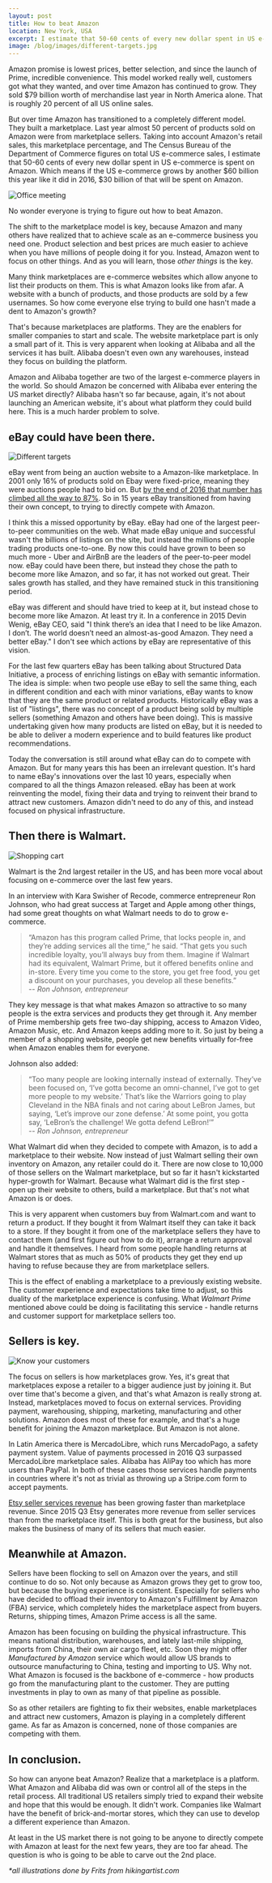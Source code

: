 ```yaml
---
layout: post
title: How to beat Amazon
location: New York, USA
excerpt: I estimate that 50-60 cents of every new dollar spent in US e-commerce is spent on Amazon. Which means if the US e-commerce grows by another $60 billion this year like it did in 2016, $30 billion of that will be spent on Amazon. No wonder everyone is trying to figure out how to beat Amazon.
image: /blog/images/different-targets.jpg
---
```


Amazon promise is lowest prices, better selection, and since the launch of Prime, incredible convenience. This model worked really well, customers got what they wanted, and over time Amazon has continued to grow. They sold $79 billion worth of merchandise last year in North America alone. That is roughly 20 percent of all US online sales.

But over time Amazon has transitioned to a completely different model. They built a marketplace. Last year almost 50 percent of products sold on Amazon were from marketplace sellers. Taking into account Amazon's retail sales, this marketplace percentage, and The Census Bureau of the Department of Commerce figures on total US e-commerce sales, I estimate that 50-60 cents of every new dollar spent in US e-commerce is spent on Amazon. Which means if the US e-commerce grows by another $60 billion this year like it did in 2016, $30 billion of that will be spent on Amazon.

<img src="/blog/images/office-meeting.jpg" alt="Office meeting" class="left" />

No wonder everyone is trying to figure out how to beat Amazon.

The shift to the marketplace model is key, because Amazon and many others have realized that to achieve scale as an e-commerce business you need one. Product selection and best prices are much easier to achieve when you have millions of people doing it for you. Instead, Amazon went to focus on other things. And as you will learn, those *other things* is the key.

Many think marketplaces are e-commerce websites which allow anyone to list their products on them. This is what Amazon looks like from afar. A website with a bunch of products, and those products are sold by a few usernames. So how come everyone else trying to build one hasn't made a dent to Amazon's growth?

That's because marketplaces are platforms. They are the enablers for smaller companies to start and scale. The website marketplace part is only a small part of it. This is very apparent when looking at Alibaba and all the services it has built. Alibaba doesn't even own any warehouses, instead they focus on building the platform.

Amazon and Alibaba together are two of the largest e-commerce players in the world. So should Amazon be concerned with Alibaba ever entering the US market directly? Alibaba hasn't so far because, again, it's not about launching an American website, it's about what platform they could build here. This is a much harder problem to solve.



## eBay could have been there.

<img src="/blog/images/different-targets.jpg" alt="Different targets" class="right" />

eBay went from being an auction website to a Amazon-like marketplace. In 2001 only 16% of products sold on Ebay were fixed-price, meaning they were auctions people had to bid on. But [by the end of 2016 that number has climbed all the way to 87%](https://www.marketplacepulse.com/stats/ebay/ebay-percentage-of-sales-from-fixed-price-listings-18). So in 15 years eBay transitioned from having their own concept, to trying to directly compete with Amazon.

I think this a missed opportunity by eBay. eBay had one of the largest peer-to-peer communities on the web. What made eBay unique and successful wasn't the billions of listings on the site, but instead the millions of people trading products one-to-one. By now this could have grown to been so much more - Uber and AirBnB are the leaders of the peer-to-peer model now. eBay could have been there, but instead they chose the path to become more like Amazon, and so far, it has not worked out great. Their sales growth has stalled, and they have remained stuck in this transitioning period.

eBay was different and should have tried to keep at it, but instead chose to become more like Amazon. At least try it. In a conference in 2015 Devin Wenig, eBay CEO, said "I think there’s an idea that I need to be like Amazon. I don’t. The world doesn’t need an almost-as-good Amazon. They need a better eBay." I don't see which actions by eBay are representative of this vision.

For the last few quarters eBay has been talking about Structured Data Initiative, a process of enriching listings on eBay with semantic information. The idea is simple: when two people use eBay to sell the same thing, each in different condition and each with minor variations, eBay wants to know that they are the same product or related products. Historically eBay was a list of "listings", there was no concept of a product being sold by multiple sellers (something Amazon and others have been doing). This is massive undertaking given how many products are listed on eBay, but it is needed to be able to deliver a modern experience and to build features like product recommendations.

Today the conversation is still around what eBay can do to compete with Amazon. But for many years this has been an irrelevant question. It's hard to name eBay's innovations over the last 10 years, especially when compared to all the things Amazon released. eBay has been at work reinventing the model, fixing their data and trying to reinvent their brand to attract new customers. Amazon didn't need to do any of this, and instead focused on physical infrastructure.



## Then there is Walmart.

<img src="/blog/images/shopping-cart.jpg" alt="Shopping cart" class="left" />

Walmart is the 2nd largest retailer in the US, and has been more vocal about focusing on e-commerce over the last few years.

In an interview with Kara Swisher of Recode, commerce entrepreneur Ron Johnson, who had great success at Target and Apple among other things, had some great thoughts on what Walmart needs to do to grow e-commerce.

> “Amazon has this program called Prime, that locks people in, and they’re adding services all the time,” he said. “That gets you such incredible loyalty, you’ll always buy from them. Imagine if Walmart had its equivalent, Walmart Prime, but it offered benefits online and in-store. Every time you come to the store, you get free food, you get a discount on your purchases, you develop all these benefits.”  <br />
> -- <cite>Ron Johnson, entrepreneur</cite>

They key message is that what makes Amazon so attractive to so many people is the extra services and products they get through it. Any member of Prime membership gets free two-day shipping, access to Amazon Video, Amazon Music, etc. And Amazon keeps adding more to it. So just by being a member of a shopping website, people get new benefits virtually for-free when Amazon enables them for everyone.

Johnson also added:
> “Too many people are looking internally instead of externally. They’ve been focused on, ‘I’ve gotta become an omni-channel, I’ve got to get more people to my website.’ That’s like the Warriors going to play Cleveland in the NBA finals and not caring about LeBron James, but saying, ‘Let’s improve our zone defense.’ At some point, you gotta say, ‘LeBron’s the challenge! We gotta defend LeBron!’”  <br />
> -- <cite>Ron Johnson, entrepreneur</cite>

What Walmart did when they decided to compete with Amazon, is to add a marketplace to their website. Now instead of just Walmart selling their own inventory on Amazon, any retailer could do it. There are now close to 10,000 of those sellers on the Walmart marketplace, but so far it hasn't kickstarted hyper-growth for Walmart. Because what Walmart did is the first step - open up their website to others, build a marketplace. But that's not what Amazon is or does.

This is very apparent when customers buy from Walmart.com and want to return a product. If they bought it from Walmart itself they can take it back to a store. If they bought it from one of the marketplace sellers they have to contact them (and first figure out how to do it), arrange a return approval and handle it themselves. I heard from some people handling returns at Walmart stores that as much as 50% of products they get they end up having to refuse because they are from marketplace sellers.

This is the effect of enabling a marketplace to a previously existing website. The customer experience and expectations take time to adjust, so this duality of the marketplace experience is confusing. What *Walmart Prime* mentioned above could be doing is facilitating this service - handle returns and customer support for marketplace sellers too.


## Sellers is key.

<img src="/blog/images/know-your-customers.jpg" alt="Know your customers" class="right" />

The focus on sellers is how marketplaces grow. Yes, it's great that marketplaces expose a retailer to a bigger audience just by joining it. But over time that's become a given, and that's what Amazon is really strong at. Instead, marketplaces moved to focus on external services. Providing payment, warehousing, shipping, marketing, manufacturing and other solutions. Amazon does most of these for example, and that's a huge benefit for joining the Amazon marketplace. But Amazon is not alone.

In Latin America there is MercadoLibre, which runs MercadoPago, a safety payment system. Value of payments processed in 2016 Q3 surpassed MercadoLibre marketplace sales. Alibaba has AliPay too which has more users than PayPal. In both of these cases those services handle payments in countries where it's not as trivial as throwing up a Stripe.com form to accept payments.

[Etsy seller services revenue](https://www.marketplacepulse.com/stats/etsy/etsy-seller-services-revenue-9) has been growing faster than marketplace revenue. Since 2015 Q3 Etsy generates more revenue from seller services than from the marketplace itself. This is both great for the business, but also makes the business of many of its sellers that much easier.


## Meanwhile at Amazon.

Sellers have been flocking to sell on Amazon over the years, and still continue to do so. Not only because as Amazon grows they get to grow too, but because the buying experience is consistent. Especially for sellers who have decided to offload their inventory to Amazon's Fulfillment by Amazon (FBA) service, which completely hides the marketplace aspect from buyers. Returns, shipping times, Amazon Prime access is all the same.

Amazon has been focusing on building the physical infrastructure. This means national distribution, warehouses, and lately last-mile shipping, imports from China, their own air cargo fleet, etc. Soon they might offer *Manufactured by Amazon* service which would allow US brands to outsource manufacturing to China, testing and importing to US. Why not. What Amazon is focused is the backbone of e-commerce - how products go from the manufacturing plant to the customer. They are putting investments in play to own as many of that pipeline as possible.

So as other retailers are fighting to fix their websites, enable marketplaces and attract new customers, Amazon is playing in a completely different game. As far as Amazon is concerned, none of those companies are competing with them.

## In conclusion.

So how can anyone beat Amazon? Realize that a marketplace is a platform. What Amazon and Alibaba did was own or control all of the steps in the retail process. All traditional US retailers simply tried to expand their website and hope that this would be enough. It didn't work. Companies like Walmart have the benefit of brick-and-mortar stores, which they can use to develop a different experience than Amazon.

At least in the US market there is not going to be anyone to directly compete with Amazon at least for the next few years, they are too far ahead. The question is who is going to be able to carve out the 2nd place.


*\*all illustrations done by Frits from hikingartist.com*

